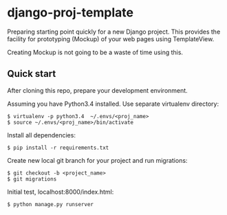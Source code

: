 # django-proj-template
Preparing starting point quickly for a new Django project. This provides the
facility for prototyping (Mockup) of your web pages using TemplateView.

Creating Mockup is not going to be a waste of time using this.

## Quick start
After cloning this repo, prepare your development environment.

Assuming you have Python3.4 installed. Use separate virtualenv directory:

    $ virtualenv -p python3.4  ~/.envs/<proj_name>
    $ source ~/.envs/<proj_name>/bin/activate

Install all dependencies:

    $ pip install -r requirements.txt

Create new local git branch for your project and run migrations:

    $ git checkout -b <project_name>
    $ git migrations

Initial test, localhost:8000/index.html:

    $ python manage.py runserver

